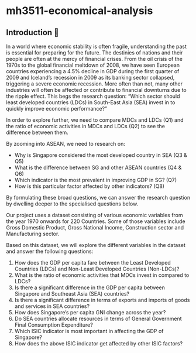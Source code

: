 # mh3511-economical-analysis
## Introduction 📝
In a world where economic stability is often fragile, understanding the past is essential for preparing for the future. The destinies of nations and their people are often at the mercy of financial crises. From the oil crisis of the 1970s to the global financial meltdown of 2008, we have seen European countries experiencing a 4.5% decline in GDP during the first quarter of 2009 and Iceland’s recession in 2009 as its banking sector collapsed, triggering a severe economic recession. More often than not, many other industries will often be affected or contribute to financial downturns due to the ripple effect. This begs the research question: “Which sector should least developed countries (LDCs) in South-East Asia (SEA) invest in to quickly improve economic performance?”

In order to explore further, we need to compare MDCs and LDCs (Q1) and the ratio of economic activities in MDCs and LDCs (Q2) to see the difference between them.

By zooming into ASEAN, we need to research on:
- Why is Singapore considered the most developed country in SEA (Q3 & Q5)
- What is the difference between SG and other ASEAN countries (Q4 & Q6)
- Which indicator is the most prevalent in improving GDP in SG? (Q7)
- How is this particular factor affected by other indicators? (Q8)

By formulating these broad questions, we can answer the research question by dwelling deeper to the specialised questions below.

Our project uses a dataset consisting of various economic variables from the year 1970 onwards for 220 Countries. Some of those variables include Gross Domestic Product, Gross National Income, Construction sector and Manufacturing sector. 

Based on this dataset, we will explore the different variables in the dataset and answer the following questions: 

1. How does the GDP per capita fare between the Least Developed Countries (LDCs) and Non-Least Developed Countries (Non-LDCs)?
2. What is the ratio of economic activities that MDCs invest in compared to LDCs? 
3. Is there a significant difference in the GDP per capita between Singapore and Southeast Asia (SEA) countries? 
4. Is there a significant difference in terms of exports and imports of goods and services in SEA countries? 
5. How does Singapore’s per capita GNI change across the year?
6. Do SEA countries allocate resources in terms of General Government Final Consumption Expenditure? 
7. Which ISIC indicator is most important in affecting the GDP of Singapore?
8. How does the above ISIC indicator get affected by other ISIC factors?
